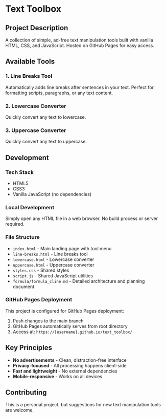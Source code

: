 # Text Toolbox

## Project Description
A collection of simple, ad-free text manipulation tools built with vanilla HTML, CSS, and JavaScript. Hosted on GitHub Pages for easy access.

## Available Tools

### 1. Line Breaks Tool
Automatically adds line breaks after sentences in your text. Perfect for formatting scripts, paragraphs, or any text content.

### 2. Lowercase Converter
Quickly convert any text to lowercase.

### 3. Uppercase Converter
Quickly convert any text to uppercase.

## Development

### Tech Stack
- HTML5
- CSS3
- Vanilla JavaScript (no dependencies)

### Local Development
Simply open any HTML file in a web browser. No build process or server required.

### File Structure
- `index.html` - Main landing page with tool menu
- `line-breaks.html` - Line breaks tool
- `lowercase.html` - Lowercase converter
- `uppercase.html` - Uppercase converter
- `styles.css` - Shared styles
- `script.js` - Shared JavaScript utilities
- `formula/formula_cline.md` - Detailed architecture and planning document

### GitHub Pages Deployment
This project is configured for GitHub Pages deployment:
1. Push changes to the main branch
2. GitHub Pages automatically serves from root directory
3. Access at: `https://[username].github.io/text_toolbox/`

## Key Principles
- **No advertisements** - Clean, distraction-free interface
- **Privacy-focused** - All processing happens client-side
- **Fast and lightweight** - No external dependencies
- **Mobile-responsive** - Works on all devices

## Contributing
This is a personal project, but suggestions for new text manipulation tools are welcome.
